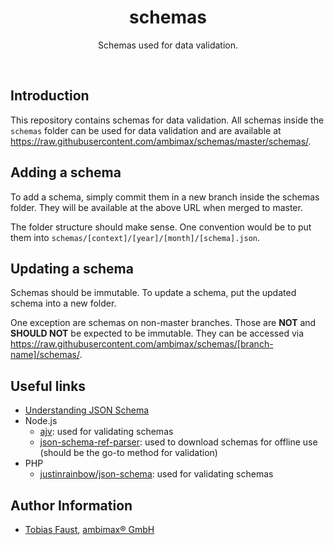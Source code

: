 <h1 align="center">schemas</h1>

<p align="center">
    Schemas used for data validation.
</p>

<br>


## Introduction

This repository contains schemas for data validation. All schemas inside the ```schemas``` folder can be used for data validation and are available at https://raw.githubusercontent.com/ambimax/schemas/master/schemas/.


## Adding a schema

To add a schema, simply commit them in a new branch inside the schemas folder. They will be available at the above URL when merged to master.

The folder structure should make sense. One convention would be to put them into ```schemas/[context]/[year]/[month]/[schema].json```.


## Updating a schema

Schemas should be immutable. To update a schema, put the updated schema into a new folder.

One exception are schemas on non-master branches. Those are **NOT** and **SHOULD NOT** be expected to be immutable. They can be accessed via https://raw.githubusercontent.com/ambimax/schemas/[branch-name]/schemas/.


## Useful links

* [Understanding JSON Schema](https://json-schema.org/understanding-json-schema/)
* Node.js
    * [ajv](https://www.npmjs.com/package/ajv): used for validating schemas
    * [json-schema-ref-parser](https://www.npmjs.com/package/json-schema-ref-parser): used to download schemas for offline use (should be the go-to method for validation)
* PHP
    * [justinrainbow/json-schema](https://github.com/justinrainbow/json-schema): used for validating schemas


## Author Information

- [Tobias Faust](https://github.com/FaustTobias), [ambimax® GmbH](https://ambimax.de)

